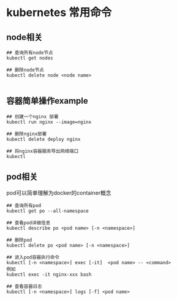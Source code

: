 # kubernetes 常用命令

## node相关

```
## 查询所有node节点
kubectl get nodes

## 删除node节点
kubectl delete node <node name>


```

## 容器简单操作example
```
## 创建一个nginx 部署
kubectl run nginx --image=nginx

## 删除nginx部署
kubectl delete deploy nginx

## 将nginx容器服务导出网络端口
kubectl
```



## pod相关
pod可以简单理解为docker的container概念
```
## 查询所有pod
kubectl get po --all-namespace

## 查看pod详细信息
kubectl describe po <pod name> [-n <namespace>]

## 删除pod
kubectl delete po <pod name> [-n <namespace>]

## 进入pod容器执行命令
kubectl [-n <namespace>] exec [-it]  <pod name> -- <command>
例如
kubectl exec -it nginx-xxx bash

## 查看容器日志
kubectl [-n <namespace>] logs [-f] <pod name>

```